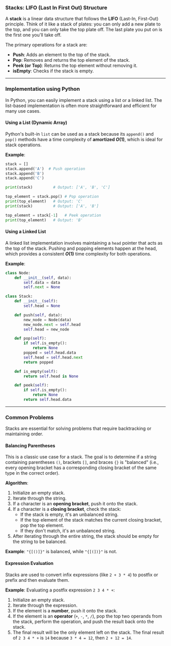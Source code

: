 ### Stacks: LIFO (Last In First Out) Structure

A **stack** is a linear data structure that follows the **LIFO** (Last-In, First-Out) principle. Think of it like a stack of plates: you can only add a new plate to the top, and you can only take the top plate off. The last plate you put on is the first one you'll take off.

The primary operations for a stack are:

  * **Push**: Adds an element to the top of the stack.
  * **Pop**: Removes and returns the top element of the stack.
  * **Peek (or Top)**: Returns the top element without removing it.
  * **isEmpty**: Checks if the stack is empty.

-----

### Implementation using Python

In Python, you can easily implement a stack using a list or a linked list. The list-based implementation is often more straightforward and efficient for many use cases.

#### **Using a List (Dynamic Array)**

Python's built-in `list` can be used as a stack because its `append()` and `pop()` methods have a time complexity of **amortized $O(1)$**, which is ideal for stack operations.

**Example**:

```python
stack = []
stack.append('A')  # Push operation
stack.append('B')
stack.append('C')

print(stack)         # Output: ['A', 'B', 'C']

top_element = stack.pop() # Pop operation
print(top_element)   # Output: 'C'
print(stack)         # Output: ['A', 'B']

top_element = stack[-1]   # Peek operation
print(top_element)   # Output: 'B'
```

#### **Using a Linked List**

A linked list implementation involves maintaining a `head` pointer that acts as the top of the stack. Pushing and popping elements happen at the head, which provides a consistent **$O(1)$** time complexity for both operations.

**Example**:

```python
class Node:
    def __init__(self, data):
        self.data = data
        self.next = None

class Stack:
    def __init__(self):
        self.head = None

    def push(self, data):
        new_node = Node(data)
        new_node.next = self.head
        self.head = new_node

    def pop(self):
        if self.is_empty():
            return None
        popped = self.head.data
        self.head = self.head.next
        return popped

    def is_empty(self):
        return self.head is None

    def peek(self):
        if self.is_empty():
            return None
        return self.head.data
```

-----

### Common Problems

Stacks are essential for solving problems that require backtracking or maintaining order.

#### **Balancing Parentheses**

This is a classic use case for a stack. The goal is to determine if a string containing parentheses `()`, brackets `[]`, and braces `{}` is "balanced" (i.e., every opening bracket has a corresponding closing bracket of the same type in the correct order).

**Algorithm**:

1.  Initialize an empty stack.
2.  Iterate through the string.
3.  If a character is an **opening bracket**, push it onto the stack.
4.  If a character is a **closing bracket**, check the stack:
      * If the stack is empty, it's an unbalanced string.
      * If the top element of the stack matches the current closing bracket, pop the top element.
      * If they don't match, it's an unbalanced string.
5.  After iterating through the entire string, the stack should be empty for the string to be balanced.

**Example**:
`"{[()]}"` is balanced, while `"{[(])}"` is not.

#### **Expression Evaluation**

Stacks are used to convert infix expressions (like `2 + 3 * 4`) to postfix or prefix and then evaluate them.

**Example**: Evaluating a postfix expression `2 3 4 * +`:

1.  Initialize an empty stack.
2.  Iterate through the expression.
3.  If the element is a **number**, push it onto the stack.
4.  If the element is an **operator** (`+`, `-`, `*`, `/`), pop the top two operands from the stack, perform the operation, and push the result back onto the stack.
5.  The final result will be the only element left on the stack.
    The final result of `2 3 4 * +` is `14` because `3 * 4 = 12`, then `2 + 12 = 14`.
